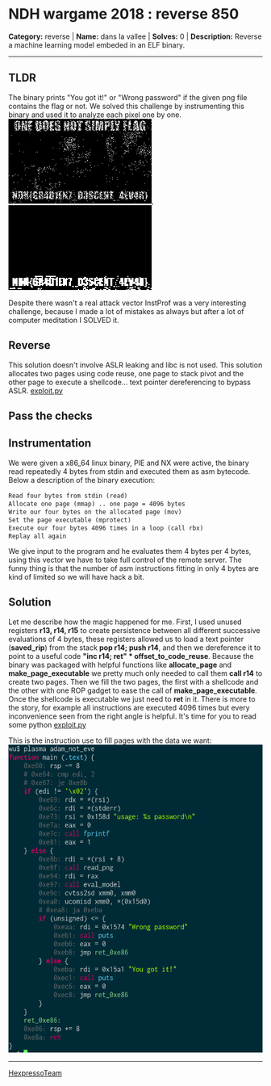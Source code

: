 # NDH wargame 2018 : reverse 850

**Category:** reverse |
**Name:** dans la vallee |
**Solves:** 0 |
**Description:** Reverse a machine learning model embeded in an ELF binary.

___
## TLDR
The binary prints "You got it!" or "Wrong password" if the given png file contains the flag or not. We solved this challenge by instrumenting this binary and used it to analyze each pixel one by one.
![flag](flag.png), ![quick_flag](quick_flag.png)

Despite there wasn't a real attack vector InstProf was a very interesting challenge, because I made a lot of mistakes as always but after a lot of computer meditation I SOLVED it.

## Reverse
This solution doesn't involve ASLR leaking and libc is not used. This solution allocates two pages using code reuse, one page to stack pivot and the other page to execute a shellcode... text pointer dereferencing to bypass ASLR. [exploit.py](/exploit.py)

## Pass the checks

## Instrumentation

We were given a x86_64 linux binary, PIE and NX were active, the binary read repeatedly 4 bytes from stdin and executed them as asm bytecode.
Below a description of the binary execution:
```
Read four bytes from stdin (read)
Allocate one page (mmap) .. one page = 4096 bytes
Write our four bytes on the allocated page (mov)
Set the page executable (mprotect)
Execute our four bytes 4096 times in a loop (call rbx)
Replay all again
```
We give input to the program and he evaluates them 4 bytes per 4 bytes, using this vector we have to take full control of the remote server. The funny thing is that the number of asm instructions fitting in only 4 bytes are kind of limited so we will have hack a bit.

## Solution

Let me describe how the magic happened for me.
First, I used unused registers **r13, r14, r15** to create persistence between all different successive evaluations of 4 bytes, these registers allowed us to load a text pointer (**saved_rip**)  from the stack **pop r14; push r14**, and then we dereference it to point to a useful code **"inc r14; ret" * offset_to_code_reuse**. Because the binary was packaged with helpful functions like **allocate_page** and **make_page_executable** we pretty much only needed to call them **call r14** to create two pages. Then we fill the two pages, the first with a shellcode and the other with one ROP gadget to ease the call of **make_page_executable**. Once the shellcode is executable we just need to **ret** in it. There is more to the story, for example all instructions are executed 4096 times but every inconvenience seen from the right angle is helpful. It's time for you to read some python [exploit.py](/exploit.py)

This is the instruction use to fill pages with the data we want:
![mov_r15](plasma.PNG)

----
[HexpressoTeam](https://twitter.com/HexpressoCTF)
